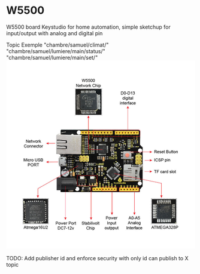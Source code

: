 # W5500
W5500 board Keystudio for home automation, simple sketchup for input/output with analog and digital pin

Topic Exemple
"chambre/samuel/climat/"
"chambre/samuel/lumiere/main/status/"
"chambre/samuel/lumiere/main/set/"
![Alt text](W5500.jpg?raw=true "Pinout")


TODO: Add publisher id and enforce security with only id can publish to X topic